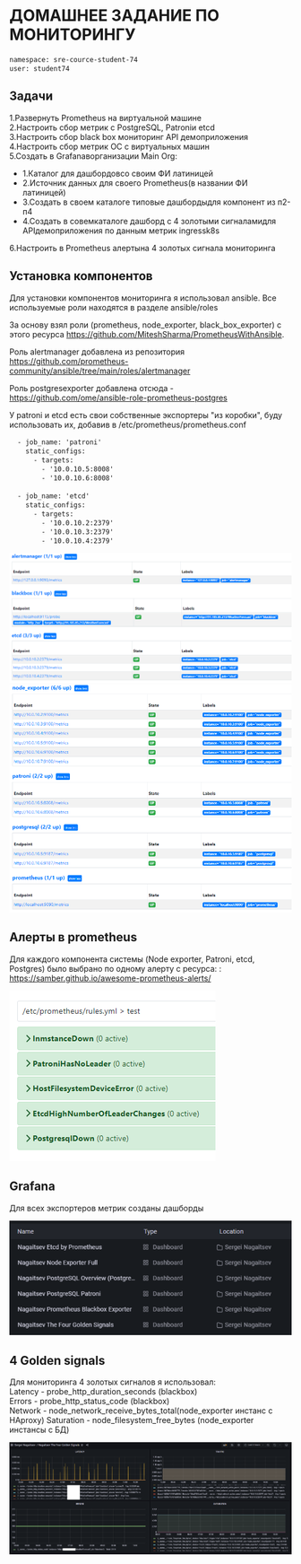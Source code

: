 # ДОМАШНЕЕ ЗАДАНИЕ ПО МОНИТОРИНГУ

```
namespace: sre-cource-student-74
user: student74
```
## Задачи

1.Развернуть Prometheus на виртуальной машине  
2.Настроить сбор метрик с PostgreSQL, Patroniи etcd  
3.Настроить сбор black box мониторинг API демоприложения  
4.Настроить сбор метрик ОС с виртуальных машин  
5.Создать в Grafanaворганизации Main Org:  

- 1.Каталог для дашбордовсо своим ФИ латиницей  
- 2.Источник данных для своего Prometheus(в названии ФИ латиницей)  
- 3.Создать в своем каталоге типовые дашбордыдля компонент из п2-п4  
- 4.Создать в совемкаталоге дашборд с 4 золотыми сигналамидля APIдемоприложения по данным метрик ingressk8s  

6.Настроить в Prometheus алертына 4 золотых сигнала мониторинга  


## Установка компонентов

Для установки компонентов мониторинга я использовал ansible. Все используемые роли находятся в разделе ansible/roles

За основу взял роли (prometheus, node_exporter, black_box_exporter) с этого ресурса https://github.com/MiteshSharma/PrometheusWithAnsible. 

Роль alertmanager добавлена из репозитория https://github.com/prometheus-community/ansible/tree/main/roles/alertmanager  

Роль postgresexporter добавлена отсюда - https://github.com/ome/ansible-role-prometheus-postgres

У patroni и etcd есть свои собственные экспортеры "из коробки", буду использовать их, добавив в /etc/prometheus/prometheus.conf 

```
  - job_name: 'patroni'
    static_configs:
      - targets:
        - '10.0.10.5:8008'
        - '10.0.10.6:8008'
		
  - job_name: 'etcd'
    static_configs:
      - targets:
        - '10.0.10.2:2379'
        - '10.0.10.3:2379'
        - '10.0.10.4:2379'
```

![Targets](img/targ1.png)  
![Targets](img/targ2.png)

## Алерты в prometheus  

Для каждого компонента системы (Node exporter, Patroni, etcd, Postgres) было выбрано по одному алерту с ресурса: : 
https://samber.github.io/awesome-prometheus-alerts/ 

![Alerts](img/alerts.png)

## Grafana  

Для всех экспортеров метрик созданы дашборды  

![4 golden](img/dash.png)


## 4 Golden signals

Для мониторинга 4 золотых сигналов я использовал:  
Latency - probe_http_duration_seconds (blackbox)  
Errors - probe_http_status_code (blackbox)  
Network - node_network_receive_bytes_total(node_exporter инстанс с HAproxy)
Saturation - node_filesystem_free_bytes (node_exporter инстансы с БД)

![4 golden](img/gold.png)


